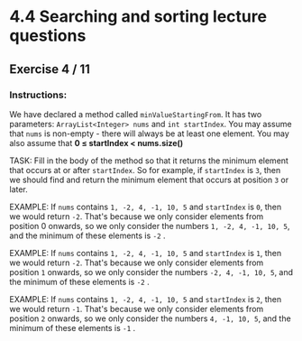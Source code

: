 # 4.4  Searching and sorting lecture questions
## Exercise 4 / 11
### Instructions:
We have declared a method called `minValueStartingFrom`. It has two parameters: `ArrayList<Integer> nums` and `int startIndex`. You may assume that `nums` is non-empty - there will always be at least one element. You may also assume that **0 ≤ startIndex < nums.size()**

TASK: Fill in the body of the method so that it returns the minimum element that occurs at or after `startIndex`. So for example, if `startIndex` is `3`, then we should find and return the minimum element that occurs at position `3` or later.

EXAMPLE: If `nums` contains `1, -2, 4, -1, 10, 5` and `startIndex` is `0`, then we would return `-2`. That's because we only consider elements from position 0 onwards, so we only consider the numbers `1, -2, 4, -1, 10, 5`, and the minimum of these elements is `-2` .

EXAMPLE: If `nums` contains `1, -2, 4, -1, 10, 5` and `startIndex` is `1`, then we would return `-2`. That's because we only consider elements from position `1` onwards, so we only consider the numbers `-2, 4, -1, 10, 5`, and the minimum of these elements is `-2` .

EXAMPLE: If `nums` contains `1, -2, 4, -1, 10, 5` and `startIndex` is `2`, then we would return `-1`. That's because we only consider elements from position `2` onwards, so we only consider the numbers `4, -1, 10, 5`, and the minimum of these elements is `-1` .